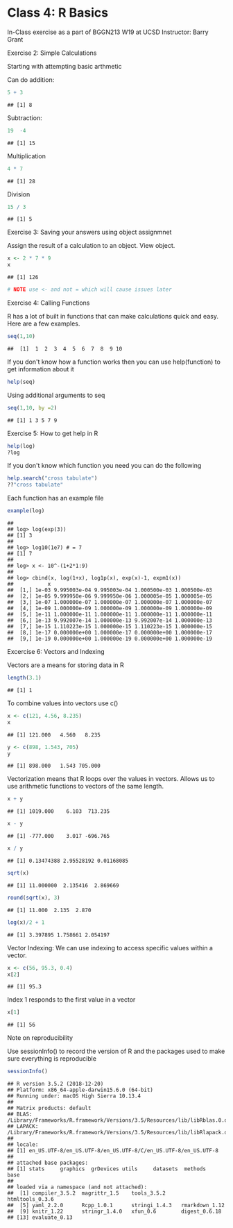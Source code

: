 Class 4: R Basics
================

In-Class exercise as a part of BGGN213 W19 at UCSD Instructor: Barry Grant

Exercise 2: Simple Calculations

Starting with attempting basic arthmetic

Can do addition:

``` r
5 + 3
```

    ## [1] 8

Subtraction:

``` r
19  -4
```

    ## [1] 15

Multiplication

``` r
4 * 7 
```

    ## [1] 28

Division

``` r
15 / 3
```

    ## [1] 5

Exercise 3: Saving your answers using object assignmnet

Assign the result of a calculation to an object. View object.

``` r
x <- 2 * 7 * 9
x
```

    ## [1] 126

``` r
# NOTE use <- and not = which will cause issues later
```

Exercise 4: Calling Functions

R has a lot of built in functions that can make calculations quick and easy. Here are a few examples.

``` r
seq(1,10)
```

    ##  [1]  1  2  3  4  5  6  7  8  9 10

If you don't know how a function works then you can use help(function) to get information about it

``` r
help(seq)
```

Using additional arguments to seq

``` r
seq(1,10, by =2)
```

    ## [1] 1 3 5 7 9

Exercise 5: How to get help in R

``` r
help(log)
?log
```

If you don't know which function you need you can do the following

``` r
help.search("cross tabulate")
??"cross tabulate"
```

Each function has an example file

``` r
example(log)
```

    ## 
    ## log> log(exp(3))
    ## [1] 3
    ## 
    ## log> log10(1e7) # = 7
    ## [1] 7
    ## 
    ## log> x <- 10^-(1+2*1:9)
    ## 
    ## log> cbind(x, log(1+x), log1p(x), exp(x)-1, expm1(x))
    ##           x                                                    
    ##  [1,] 1e-03 9.995003e-04 9.995003e-04 1.000500e-03 1.000500e-03
    ##  [2,] 1e-05 9.999950e-06 9.999950e-06 1.000005e-05 1.000005e-05
    ##  [3,] 1e-07 1.000000e-07 1.000000e-07 1.000000e-07 1.000000e-07
    ##  [4,] 1e-09 1.000000e-09 1.000000e-09 1.000000e-09 1.000000e-09
    ##  [5,] 1e-11 1.000000e-11 1.000000e-11 1.000000e-11 1.000000e-11
    ##  [6,] 1e-13 9.992007e-14 1.000000e-13 9.992007e-14 1.000000e-13
    ##  [7,] 1e-15 1.110223e-15 1.000000e-15 1.110223e-15 1.000000e-15
    ##  [8,] 1e-17 0.000000e+00 1.000000e-17 0.000000e+00 1.000000e-17
    ##  [9,] 1e-19 0.000000e+00 1.000000e-19 0.000000e+00 1.000000e-19

Excercise 6: Vectors and Indexing

Vectors are a means for storing data in R

``` r
length(3.1)
```

    ## [1] 1

To combine values into vectors use c()

``` r
x <- c(121, 4.56, 8.235)
x
```

    ## [1] 121.000   4.560   8.235

``` r
y <- c(898, 1.543, 705)
y
```

    ## [1] 898.000   1.543 705.000

Vectorization means that R loops over the values in vectors. Allows us to use arithmetic functions to vectors of the same length.

``` r
x + y
```

    ## [1] 1019.000    6.103  713.235

``` r
x - y 
```

    ## [1] -777.000    3.017 -696.765

``` r
x / y 
```

    ## [1] 0.13474388 2.95528192 0.01168085

``` r
sqrt(x)
```

    ## [1] 11.000000  2.135416  2.869669

``` r
round(sqrt(x), 3)
```

    ## [1] 11.000  2.135  2.870

``` r
log(x)/2 + 1
```

    ## [1] 3.397895 1.758661 2.054197

Vector Indexing: We can use indexing to access specific values within a vector.

``` r
x <- c(56, 95.3, 0.4)
x[2]
```

    ## [1] 95.3

Index 1 responds to the first value in a vector

``` r
x[1]
```

    ## [1] 56

Note on reproducibility

Use sessionInfo() to record the version of R and the packages used to make sure everything is reproducible

``` r
sessionInfo()
```

    ## R version 3.5.2 (2018-12-20)
    ## Platform: x86_64-apple-darwin15.6.0 (64-bit)
    ## Running under: macOS High Sierra 10.13.4
    ## 
    ## Matrix products: default
    ## BLAS: /Library/Frameworks/R.framework/Versions/3.5/Resources/lib/libRblas.0.dylib
    ## LAPACK: /Library/Frameworks/R.framework/Versions/3.5/Resources/lib/libRlapack.dylib
    ## 
    ## locale:
    ## [1] en_US.UTF-8/en_US.UTF-8/en_US.UTF-8/C/en_US.UTF-8/en_US.UTF-8
    ## 
    ## attached base packages:
    ## [1] stats     graphics  grDevices utils     datasets  methods   base     
    ## 
    ## loaded via a namespace (and not attached):
    ##  [1] compiler_3.5.2  magrittr_1.5    tools_3.5.2     htmltools_0.3.6
    ##  [5] yaml_2.2.0      Rcpp_1.0.1      stringi_1.4.3   rmarkdown_1.12 
    ##  [9] knitr_1.22      stringr_1.4.0   xfun_0.6        digest_0.6.18  
    ## [13] evaluate_0.13
